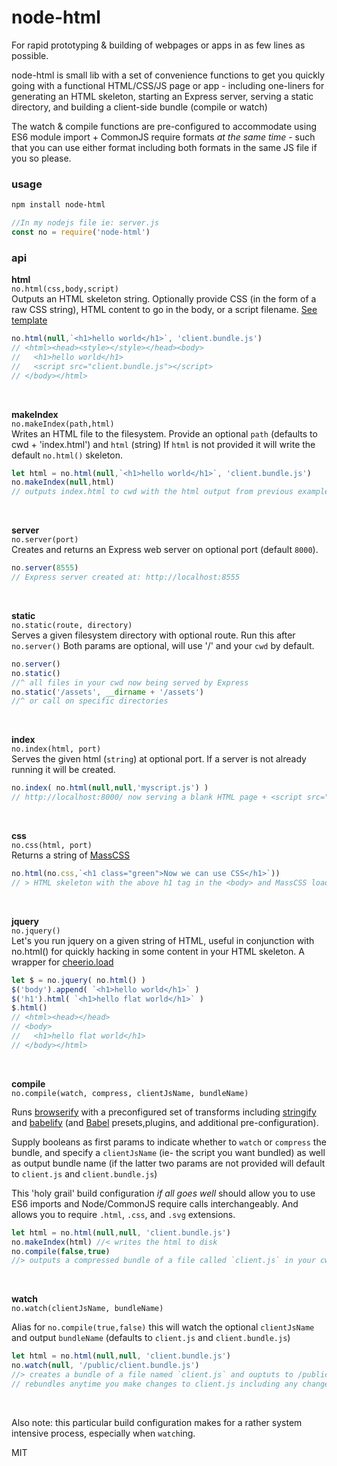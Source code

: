 # node-html

For rapid prototyping & building of webpages or apps in as few lines as possible.

node-html is small lib with a set of convenience functions to get you quickly going with a functional HTML/CSS/JS page or app - including one-liners for generating an HTML skeleton,  starting an Express server, serving a static directory, and building a client-side bundle (compile or watch) 

The watch & compile functions are pre-configured to accommodate using ES6 module import + CommonJS require formats *at the same time* - such that you can use either format including both formats in the same JS file if you so please. 

### usage
```bash
npm install node-html
```
 
```javascript
//In my nodejs file ie: server.js 
const no = require('node-html')
```

### api

**html**   
`no.html(css,body,script)`  
Outputs an HTML skeleton string.  Optionally provide CSS (in the form of a raw CSS string), HTML content to go in the body, or a script filename.  [See template] 

```javascript
no.html(null,`<h1>hello world</h1>`, 'client.bundle.js')
// <html><head><style></style></head><body>
//   <h1>hello world</h1>
//   <script src="client.bundle.js"></script>
// </body></html>  
```
<br>


**makeIndex**   
`no.makeIndex(path,html)`  
Writes an HTML file to the filesystem.  Provide an optional `path` (defaults to cwd + 'index.html') and `html` (string)  If `html` is not provided it will write the default `no.html()` skeleton.  

```javascript
let html = no.html(null,`<h1>hello world</h1>`, 'client.bundle.js')
no.makeIndex(null,html)
// outputs index.html to cwd with the html output from previous example
```
<br>


**server**   
`no.server(port)`  
Creates and returns an Express web server on optional port (default `8000`).  

```javascript
no.server(8555)
// Express server created at: http://localhost:8555
```
<br>


**static**   
`no.static(route, directory)`  
Serves a given filesystem directory with optional route.  Run this after `no.server()`
Both params are optional, will use '/' and your `cwd` by default.

```javascript
no.server()
no.static()
//^ all files in your cwd now being served by Express
no.static('/assets', __dirname + '/assets')
//^ or call on specific directories
```
<br>


**index**   
`no.index(html, port)`  
Serves the given html (`string`) at optional port.  If a server is not already running it will be created. 

```javascript
no.index( no.html(null,null,'myscript.js') )
// http://localhost:8000/ now serving a blank HTML page + <script src="myscript.js">
```
<br>


**css**   
`no.css(html, port)`  
Returns a string of [MassCSS]

```javascript
no.html(no.css,`<h1 class="green">Now we can use CSS</h1>`))
// > HTML skeleton with the above h1 tag in the <body> and MassCSS loaded into the <head><style> tag
```
<br>

**jquery**   
`no.jquery()`  
Let's you run jquery on a given string of HTML, useful in conjunction with no.html() for quickly hacking in some content in your HTML skeleton.  A wrapper for [cheerio.load]

```javascript
let $ = no.jquery( no.html() )
$('body').append( `<h1>hello world</h1>` )
$('h1').html( `<h1>hello flat world</h1>` )
$.html()
// <html><head></head>
// <body>
//   <h1>hello flat world</h1>
// </body></html>
```
<br>

**compile**   
`no.compile(watch, compress, clientJsName, bundleName)`  

Runs [browserify] with a preconfigured set of transforms including [stringify] and [babelify] (and [Babel] presets,plugins, and additional pre-configuration).  

Supply booleans as first params to indicate whether to `watch` or `compress` the bundle, and specify a `clientJsName` (ie- the script you want bundled) as well as output bundle name (if the latter two params are not provided will default to `client.js` and `client.bundle.js`)

This 'holy grail' build configuration *if all goes well* should allow you to use ES6 imports and Node/CommonJS require calls interchangeably.  And allows you to require `.html`, `.css`, and `.svg` extensions. 

```javascript
let html = no.html(null,null, 'client.bundle.js') 
no.makeIndex(html) //< writes the html to disk
no.compile(false,true) 
//> outputs a compressed bundle of a file called `client.js` in your cwd 
```
<br>


**watch**   
`no.watch(clientJsName, bundleName)`  

Alias for `no.compile(true,false)` this will watch the optional `clientJsName` and output `bundleName` (defaults to `client.js` and `client.bundle.js`)

```javascript
let html = no.html(null,null, 'client.bundle.js') 
no.watch(null, '/public/client.bundle.js')
//> creates a bundle of a file named `client.js` and ouptuts to /public/client.bundle.js
// rebundles anytime you make changes to client.js including any changes to modules within it loaded via import or require
```
<br>

Also note: this particular build configuration makes for a rather system intensive process, especially when `watch`ing. 

MIT


[See template]: ./node-html.js#3
[MassCSS]: https://github.com/drschwabe/masscss
[cheerio.load]: https://github.com/cheeriojs/cheerio
[browserify]: https://github.com/browserify/browserify
[stringify]: https://github.com/JohnPostlethwait/stringify
[babelify]: https://github.com/babel/babelify
[Babel]: https://github.com/babel/babel